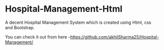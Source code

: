 # Hospital-Management-Html
A decent Hospital Management System which is created using Html, css and Bootstrap.

You can check it out from here -https://github.com/akhilSharma25/Hospital-Management/
